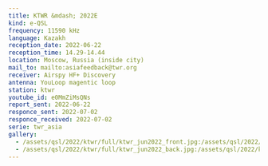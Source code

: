 ```yaml
---
title: KTWR &mdash; 2022E
kind: e-QSL
frequency: 11590 kHz
language: Kazakh
reception_date: 2022-06-22
reception_time: 14.29-14.44
location: Moscow, Russia (inside city)
mail_to: mailto:asiafeedback@twr.org
receiver: Airspy HF+ Discovery
antenna: YouLoop magentic loop
station: ktwr
youtube_id: e0MmZiMsQNs
report_sent: 2022-06-22
responce_sent: 2022-07-02
responce_received: 2022-07-02
serie: twr_asia
gallery:
  - /assets/qsl/2022/ktwr/full/ktwr_jun2022_front.jpg:/assets/qsl/2022/ktwr/small/ktwr_jun2022_front.jpg
  - /assets/qsl/2022/ktwr/full/ktwr_jun2022_back.jpg:/assets/qsl/2022/ktwr/small/ktwr_jun2022_back.jpg
---
```

